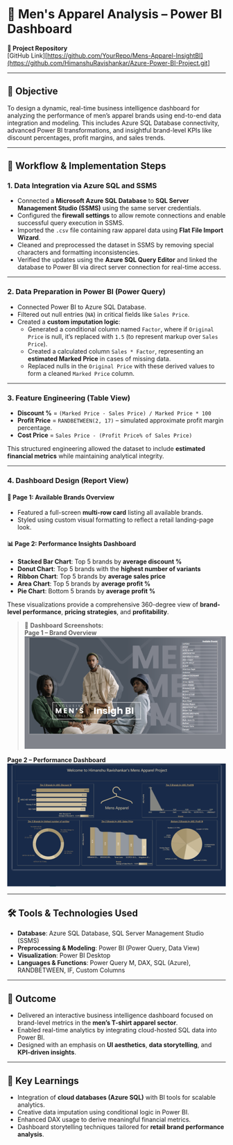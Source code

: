 
# 👕 Men's Apparel Analysis – Power BI Dashboard

**🔗 Project Repository**  
[GitHub Link][https://github.com/YourRepo/Mens-Apparel-InsightBI](https://github.com/HimanshuRavishankar/Azure-Power-BI-Project.git]

---

## 🎯 Objective

To design a dynamic, real-time business intelligence dashboard for analyzing the performance of men’s apparel brands using end-to-end data integration and modeling. This includes Azure SQL Database connectivity, advanced Power BI transformations, and insightful brand-level KPIs like discount percentages, profit margins, and sales trends.

---

## 🔄 Workflow & Implementation Steps

### 1. **Data Integration via Azure SQL and SSMS**

- Connected a **Microsoft Azure SQL Database** to **SQL Server Management Studio (SSMS)** using the same server credentials.
- Configured the **firewall settings** to allow remote connections and enable successful query execution in SSMS.
- Imported the `.csv` file containing raw apparel data using **Flat File Import Wizard**.
- Cleaned and preprocessed the dataset in SSMS by removing special characters and formatting inconsistencies.
- Verified the updates using the **Azure SQL Query Editor** and linked the database to Power BI via direct server connection for real-time access.

---

### 2. **Data Preparation in Power BI (Power Query)**

- Connected Power BI to Azure SQL Database.
- Filtered out null entries (`NA`) in critical fields like `Sales Price`.
- Created a **custom imputation logic**:
  - Generated a conditional column named `Factor`, where if `Original Price` is null, it’s replaced with `1.5` (to represent markup over `Sales Price`).
  - Created a calculated column `Sales * Factor`, representing an **estimated Marked Price** in cases of missing data.
  - Replaced nulls in the `Original Price` with these derived values to form a cleaned `Marked Price` column.

---

### 3. **Feature Engineering (Table View)**

- **Discount %** = `(Marked Price - Sales Price) / Marked Price * 100`
- **Profit Price** = `RANDBETWEEN(2, 17)` – simulated approximate profit margin percentage.
- **Cost Price** = `Sales Price - (Profit Price% of Sales Price)`

This structured engineering allowed the dataset to include **estimated financial metrics** while maintaining analytical integrity.

---

### 4. **Dashboard Design (Report View)**

#### 🧾 Page 1: **Available Brands Overview**
- Featured a full-screen **multi-row card** listing all available brands.
- Styled using custom visual formatting to reflect a retail landing-page look.

#### 📊 Page 2: **Performance Insights Dashboard**
- **Stacked Bar Chart**: Top 5 brands by **average discount %**
- **Donut Chart**: Top 5 brands with the **highest number of variants**
- **Ribbon Chart**: Top 5 brands by **average sales price**
- **Area Chart**: Top 5 brands by **average profit %**
- **Pie Chart**: Bottom 5 brands by **average profit %**

These visualizations provide a comprehensive 360-degree view of **brand-level performance**, **pricing strategies**, and **profitability**.

> 📸 **Dashboard Screenshots:**  
**Page 1 – Brand Overview**  
![Report Page 1](Report%20Page%201.png)

**Page 2 – Performance Dashboard**  
![Report Page 2](Report%20Page%202.png)

---

## 🛠️ Tools & Technologies Used

- **Database**: Azure SQL Database, SQL Server Management Studio (SSMS)
- **Preprocessing & Modeling**: Power BI (Power Query, Data View)
- **Visualization**: Power BI Desktop
- **Languages & Functions**: Power Query M, DAX, SQL (Azure), RANDBETWEEN, IF, Custom Columns

---

## 🌟 Outcome

- Delivered an interactive business intelligence dashboard focused on brand-level metrics in the **men’s T-shirt apparel sector**.
- Enabled real-time analytics by integrating cloud-hosted SQL data into Power BI.
- Designed with an emphasis on **UI aesthetics**, **data storytelling**, and **KPI-driven insights**.

---

## 🧠 Key Learnings

- Integration of **cloud databases (Azure SQL)** with BI tools for scalable analytics.
- Creative data imputation using conditional logic in Power BI.
- Enhanced DAX usage to derive meaningful financial metrics.
- Dashboard storytelling techniques tailored for **retail brand performance analysis**.
